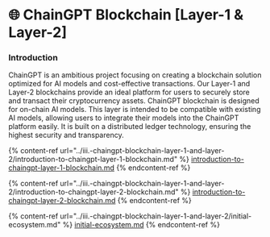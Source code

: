 # 🌐 ChainGPT Blockchain \[Layer-1 & Layer-2]

### Introduction

ChainGPT is an ambitious project focusing on creating a blockchain solution optimized for AI models and cost-effective transactions. Our Layer-1 and Layer-2 blockchains provide an ideal platform for users to securely store and transact their cryptocurrency assets. ChainGPT blockchain is designed for on-chain AI models. This layer is intended to be compatible with existing AI models, allowing users to integrate their models into the ChainGPT platform easily. It is built on a distributed ledger technology, ensuring the highest security and transparency.

{% content-ref url="../iii.-chaingpt-blockchain-layer-1-and-layer-2/introduction-to-chaingpt-layer-1-blockchain.md" %}
[introduction-to-chaingpt-layer-1-blockchain.md](../iii.-chaingpt-blockchain-layer-1-and-layer-2/introduction-to-chaingpt-layer-1-blockchain.md)
{% endcontent-ref %}

{% content-ref url="../iii.-chaingpt-blockchain-layer-1-and-layer-2/introduction-to-chaingpt-layer-2-blockchain.md" %}
[introduction-to-chaingpt-layer-2-blockchain.md](../iii.-chaingpt-blockchain-layer-1-and-layer-2/introduction-to-chaingpt-layer-2-blockchain.md)
{% endcontent-ref %}

{% content-ref url="../iii.-chaingpt-blockchain-layer-1-and-layer-2/initial-ecosystem.md" %}
[initial-ecosystem.md](../iii.-chaingpt-blockchain-layer-1-and-layer-2/initial-ecosystem.md)
{% endcontent-ref %}

